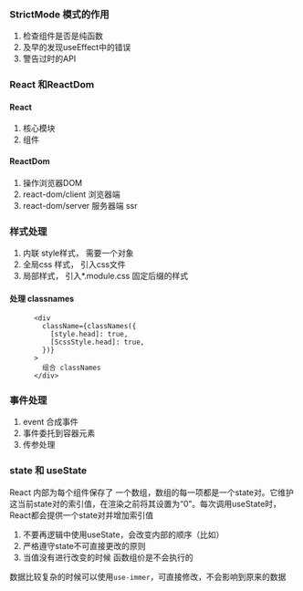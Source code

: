 ### StrictMode 模式的作用

1. 检查组件是否是纯函数
2. 及早的发现useEffect中的错误
3. 警告过时的API

### React 和ReactDom

#### React

1. 核心模块
2. 组件

#### ReactDom

1. 操作浏览器DOM
2. react-dom/client 浏览器端
3. react-dom/server 服务器端 ssr

### 样式处理

1. 内联 style样式， 需要一个对象
2. 全局css 样式， 引入css文件
3. 局部样式， 引入\*.module.css 固定后缀的样式

#### 处理 classnames

```
      <div
        className={classNames({
          [style.head]: true,
          [ScssStyle.head]: true,
        })}
      >
        组合 classNames
      </div>
```

### 事件处理

1. event 合成事件
2. 事件委托到容器元素
3. 传参处理

### state 和 useState

React 内部为每个组件保存了 一个数组，数组的每一项都是一个state对。它维护这当前state对的索引值，在渲染之前将其设置为“0”。每次调用useState时，React都会提供一个state对并增加索引值

1. 不要再逻辑中使用useState，会改变内部的顺序（比如）
2. 严格遵守state不可直接更改的原则
3. 当值没有进行改变的时候 函数组价是不会执行的

数据比较复杂的时候可以使用`use-immer`，可直接修改，不会影响到原来的数据
